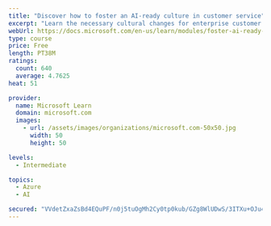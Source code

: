 ```yaml
---
title: "Discover how to foster an AI-ready culture in customer service"
excerpt: "Learn the necessary cultural changes for enterprise customer service to make AI transformation successful, and how they fit into a holistic AI strategy."
webUrl: https://docs.microsoft.com/en-us/learn/modules/foster-ai-ready-culture-customer-service/
type: course
price: Free
length: PT38M
ratings:
  count: 640
  average: 4.7625
heat: 51

provider:
  name: Microsoft Learn
  domain: microsoft.com
  images:
    - url: /assets/images/organizations/microsoft.com-50x50.jpg
      width: 50
      height: 50

levels:
  - Intermediate

topics:
  - Azure
  - AI

secured: "VVdetZxaZsBd4EQuPF/n0j5tuOgMh2Cy0tp0kub/GZg8WlUDwS/3ITXu+OJu4Pta4QZxCq12pkRSD4Ysj5Pq7TqBZuAKzud4+M5RvRqu2dAlKtxCoyvFTy+FLHv5YO+ilc/zRfG/5JFOUrfUjQ/h6bwhLNhFhz9jW8k+eZri+Zh84IuR5bRqiCHlQYHWkq1F3lj/XpXFTHyigYfJ87XppR6/uMD9rPuaulDSI7qr6NFQGDfxHeGWebRFbpYpOLPu99/CWtWRyr3os5XTBQ3Zb8movb5D9ym/tzZLqFMNCC4Ics/KG8fZE6VjGocPxdsUWUpfxPjQl06jW0wSNb4m+Dbqb4fipM5ioUzkerImT0EuzSueJDIAxZ/MxZWrD+AFlIfAGaweXOWVRfkrUPH/5SOaqbbe2qJxFPVnZVHW5E4=;QplHEErySVAPoT5ue8KzMA=="
---
```


